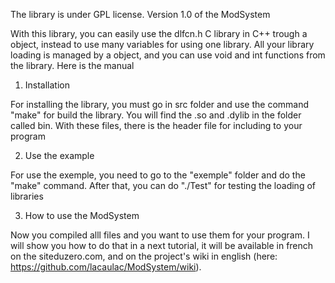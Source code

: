 The library is under GPL license. Version 1.0 of the ModSystem

With this library, you can easily use the dlfcn.h C library in C++ trough a object, instead to use many variables for using one library. All your library loading is managed by a object, and you can use void and int functions from the library. Here is the manual


1. Installation

For installing the library, you must go in src folder and use the command "make" for build the library. You will find the .so and .dylib in the folder called bin. With these files, there is the header file for including to your program


2. Use the example

For use the exemple, you need to go to the "exemple" folder and do the "make" command. After that, you can do "./Test" for testing the loading of libraries


3. How to use the ModSystem

Now you compiled alll files and you want to use them for your program. I will show you how to do that in a next tutorial, it will be available in french on the siteduzero.com, and on the project's wiki in english (here: https://github.com/lacaulac/ModSystem/wiki).